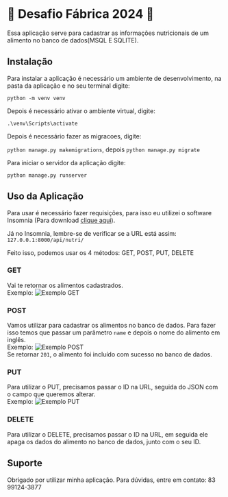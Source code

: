 # :hammer: Desafio Fábrica 2024 :hammer:

Essa aplicação serve para cadastrar as informações nutricionais de um alimento no banco de dados(MSQL E SQLITE).

## Instalação

Para instalar a aplicação é necessário um ambiente de desenvolvimento, na pasta da aplicação e no seu terminal digite:

`python -m venv venv`

Depois é necessário ativar o ambiente virtual, digite:

`.\venv\Scripts\activate`

Depois é necessário fazer as migracoes, digite:

`python manage.py makemigrations`, depois `python manage.py migrate`

Para iniciar o servidor da aplicação digite:

`python manage.py runserver`


## Uso da Aplicação

Para usar é necessário fazer requisições, para isso eu utilizei o software Insomnia (Para download [clique aqui](https://insomnia.rest/download)).

Já no Insomnia, lembre-se de verificar se a URL está assim: `127.0.0.1:8000/api/nutri/`

Feito isso, podemos usar os 4 métodos: GET, POST, PUT, DELETE

### GET

Vai te retornar os alimentos cadastrados.  
Exemplo: ![Exemplo GET](https://github.com/srpavani/DesafioFabrica2024/assets/53492119/7bf2a69b-0444-447d-8fff-5017e8e1b550)

### POST

Vamos utilizar para cadastrar os alimentos no banco de dados. Para fazer isso temos que passar um parâmetro `name` e depois o nome do alimento em inglês.  
Exemplo: ![Exemplo POST](https://prnt.sc/oORdKxKF4fxA)  
Se retornar `201`, o alimento foi incluído com sucesso no banco de dados.

### PUT

Para utilizar o PUT, precisamos passar o ID na URL, seguida do JSON com o campo que queremos alterar.  
Exemplo: ![Exemplo PUT](https://prnt.sc/sAqhme-3hmGD)

### DELETE

Para utilizar o DELETE, precisamos passar o ID na URL, em seguida ele apaga os dados do alimento no banco de dados, junto com o seu ID.

## Suporte

Obrigado por utilizar minha aplicação. Para dúvidas, entre em contato: 83 99124-3877
